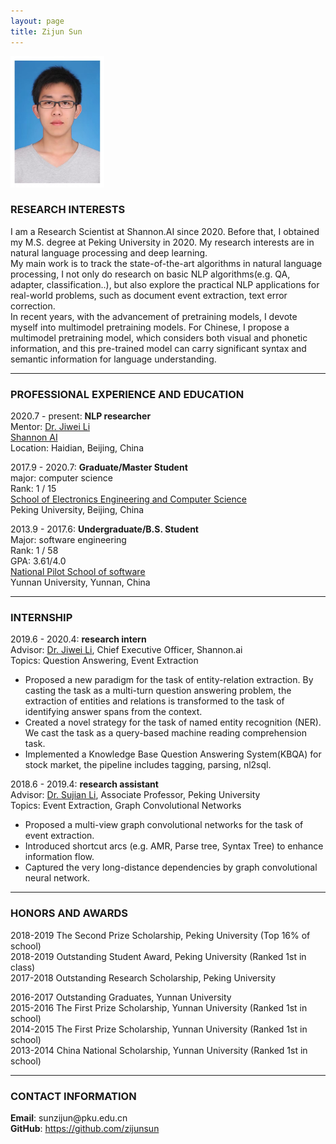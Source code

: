 ```yaml
---
layout: page
title: Zijun Sun
---
```


<div class="container">
    <div class="row-fluid">
        <div class="span2">
        <a href="assets/sunzijun.jpg">
            <img src="assets/sunzijun.jpg" height="210" width="150" title="Zijun Sun" alt="Zijun Sun"/>
        </a>
        </div>
    </div>
</div>


### RESEARCH INTERESTS

I am a Research Scientist at Shannon.AI since 2020. Before that, I obtained my M.S. degree at Peking University 
in 2020. My research interests are in natural language processing and deep learning.  
My main work is to track the state-of-the-art algorithms in natural language processing, I not only do research 
on basic NLP algorithms(e.g. QA, adapter, classification..), 
but also explore the practical NLP applications for real-world problems, 
such as document event extraction, text error correction.  
In recent years, with the advancement of pretraining models, I devote myself into multimodel pretraining models. 
For Chinese, I propose a multimodel pretraining model, 
which considers both visual and phonetic information, and this pre-trained model can carry significant syntax and 
semantic information for language understanding.

---

### PROFESSIONAL EXPERIENCE AND EDUCATION

2020.7 - present:  <b>NLP researcher</b><br/>
Mentor: [Dr. Jiwei Li](https://nlp.stanford.edu/~bdlijiwei/) <br/>
<a href="https://www.shannonai.com/en">Shannon AI</a><br/>
Location: Haidian, Beijing, China

2017.9 - 2020.7:  <b>Graduate/Master Student</b><br/>
    major: computer science<br/>
    Rank: 1 / 15  
    <a href="https://eecs.pku.edu.cn/Home/HOME.htm">School of Electronics Engineering and Computer Science</a><br/>
    Peking University, Beijing, China<br/>

2013.9 - 2017.6:  <b>Undergraduate/B.S. Student</b><br/>
    Major: software engineering<br/>
    Rank: 1 / 58   
    GPA: 3.61/4.0  
    <a href="http://www.sei.ynu.edu.cn/index.htm">National Pilot School of software</a><br/>
    Yunnan University, Yunnan, China<br/>

---
### INTERNSHIP
2019.6 - 2020.4:  <b>research intern</b><br/>
Advisor: [Dr. Jiwei Li](https://nlp.stanford.edu/~bdlijiwei/), Chief Executive Officer, Shannon.ai <br/>
Topics: Question Answering, Event Extraction<br/>
- Proposed a new paradigm for the task of entity-relation extraction. 
  By casting the task as a multi-turn question answering problem, 
  the extraction of entities and relations is transformed to the task of identifying 
  answer spans from the context.
- Created a novel strategy for the task of named entity recognition (NER). 
  We cast the task as a query-based machine reading comprehension task.
- Implemented a Knowledge Base Question Answering System(KBQA) for stock market, 
  the pipeline includes tagging, parsing, nl2sql.

2018.6 - 2019.4:  <b>research assistant</b><br/>
Advisor: [Dr. Sujian Li](http://123.56.88.210/), Associate Professor, Peking University <br/>
Topics: Event Extraction, Graph Convolutional Networks<br/>
- Proposed a multi-view graph convolutional networks for the task of event extraction.
- Introduced shortcut arcs (e.g. AMR, Parse tree, Syntax Tree) to enhance information flow.
- Captured the very long-distance dependencies by graph convolutional neural network.

---
### HONORS AND AWARDS
2018-2019 The Second Prize Scholarship, Peking University (Top 16% of school)  
2018-2019 Outstanding Student Award, Peking University (Ranked 1st in class)    
2017-2018 Outstanding Research Scholarship, Peking University 

2016-2017 Outstanding Graduates, Yunnan University  
2015-2016 The First Prize Scholarship, Yunnan University (Ranked 1st in school)  
2014-2015 The First Prize Scholarship, Yunnan University (Ranked 1st in school)  
2013-2014 China National Scholarship, Yunnan University (Ranked 1st in school) 

---

### CONTACT INFORMATION

<div class="container">
    <div class="row-fluid">
            <b>Email</b>: sunzijun@pku.edu.cn<br/>
            <b>GitHub</b>: <a href="https://github.com/zijunsun">https://github.com/zijunsun</a><br/>
    </div>
</div>
